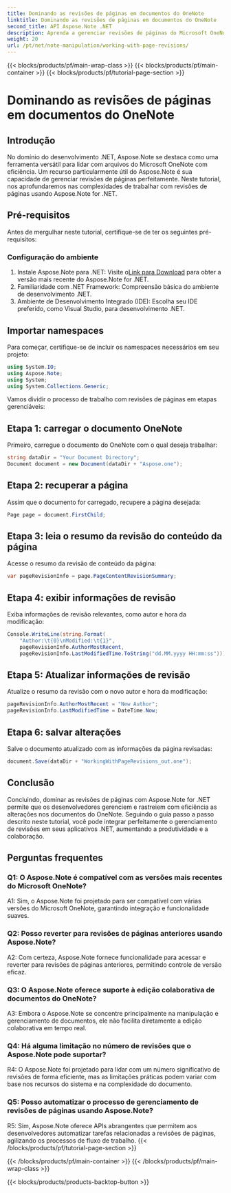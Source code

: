 ```yaml
---
title: Dominando as revisões de páginas em documentos do OneNote
linktitle: Dominando as revisões de páginas em documentos do OneNote
second_title: API Aspose.Note .NET
description: Aprenda a gerenciar revisões de páginas do Microsoft OneNote com Aspose.Note. Guia passo a passo para integração perfeita e controle de versão em seus aplicativos .NET.
weight: 20
url: /pt/net/note-manipulation/working-with-page-revisions/
---
```


{{< blocks/products/pf/main-wrap-class >}}
{{< blocks/products/pf/main-container >}}
{{< blocks/products/pf/tutorial-page-section >}}

# Dominando as revisões de páginas em documentos do OneNote

## Introdução

No domínio do desenvolvimento .NET, Aspose.Note se destaca como uma ferramenta versátil para lidar com arquivos do Microsoft OneNote com eficiência. Um recurso particularmente útil do Aspose.Note é sua capacidade de gerenciar revisões de páginas perfeitamente. Neste tutorial, nos aprofundaremos nas complexidades de trabalhar com revisões de páginas usando Aspose.Note for .NET.

## Pré-requisitos

Antes de mergulhar neste tutorial, certifique-se de ter os seguintes pré-requisitos:

### Configuração do ambiente

1.  Instale Aspose.Note para .NET: Visite o[Link para Download](https://releases.aspose.com/note/net/) para obter a versão mais recente do Aspose.Note for .NET.
2. Familiaridade com .NET Framework: Compreensão básica do ambiente de desenvolvimento .NET.
3. Ambiente de Desenvolvimento Integrado (IDE): Escolha seu IDE preferido, como Visual Studio, para desenvolvimento .NET.

## Importar namespaces

Para começar, certifique-se de incluir os namespaces necessários em seu projeto:

```csharp
using System.IO;
using Aspose.Note;
using System;
using System.Collections.Generic;
```

Vamos dividir o processo de trabalho com revisões de páginas em etapas gerenciáveis:

## Etapa 1: carregar o documento OneNote

Primeiro, carregue o documento do OneNote com o qual deseja trabalhar:

```csharp
string dataDir = "Your Document Directory";
Document document = new Document(dataDir + "Aspose.one");
```

## Etapa 2: recuperar a página

Assim que o documento for carregado, recupere a página desejada:

```csharp
Page page = document.FirstChild;
```

## Etapa 3: leia o resumo da revisão do conteúdo da página

Acesse o resumo da revisão de conteúdo da página:

```csharp
var pageRevisionInfo = page.PageContentRevisionSummary;
```

## Etapa 4: exibir informações de revisão

Exiba informações de revisão relevantes, como autor e hora da modificação:

```csharp
Console.WriteLine(string.Format(
    "Author:\t{0}\nModified:\t{1}",
    pageRevisionInfo.AuthorMostRecent,
    pageRevisionInfo.LastModifiedTime.ToString("dd.MM.yyyy HH:mm:ss")));
```

## Etapa 5: Atualizar informações de revisão

Atualize o resumo da revisão com o novo autor e hora da modificação:

```csharp
pageRevisionInfo.AuthorMostRecent = "New Author";
pageRevisionInfo.LastModifiedTime = DateTime.Now;
```

## Etapa 6: salvar alterações

Salve o documento atualizado com as informações da página revisadas:

```csharp
document.Save(dataDir + "WorkingWithPageRevisions_out.one");
```

## Conclusão

Concluindo, dominar as revisões de páginas com Aspose.Note for .NET permite que os desenvolvedores gerenciem e rastreiem com eficiência as alterações nos documentos do OneNote. Seguindo o guia passo a passo descrito neste tutorial, você pode integrar perfeitamente o gerenciamento de revisões em seus aplicativos .NET, aumentando a produtividade e a colaboração.

## Perguntas frequentes

### Q1: O Aspose.Note é compatível com as versões mais recentes do Microsoft OneNote?

A1: Sim, o Aspose.Note foi projetado para ser compatível com várias versões do Microsoft OneNote, garantindo integração e funcionalidade suaves.

### Q2: Posso reverter para revisões de páginas anteriores usando Aspose.Note?

A2: Com certeza, Aspose.Note fornece funcionalidade para acessar e reverter para revisões de páginas anteriores, permitindo controle de versão eficaz.

### Q3: O Aspose.Note oferece suporte à edição colaborativa de documentos do OneNote?

A3: Embora o Aspose.Note se concentre principalmente na manipulação e gerenciamento de documentos, ele não facilita diretamente a edição colaborativa em tempo real.

### Q4: Há alguma limitação no número de revisões que o Aspose.Note pode suportar?

R4: O Aspose.Note foi projetado para lidar com um número significativo de revisões de forma eficiente, mas as limitações práticas podem variar com base nos recursos do sistema e na complexidade do documento.

### Q5: Posso automatizar o processo de gerenciamento de revisões de páginas usando Aspose.Note?

R5: Sim, Aspose.Note oferece APIs abrangentes que permitem aos desenvolvedores automatizar tarefas relacionadas a revisões de páginas, agilizando os processos de fluxo de trabalho.
{{< /blocks/products/pf/tutorial-page-section >}}

{{< /blocks/products/pf/main-container >}}
{{< /blocks/products/pf/main-wrap-class >}}

{{< blocks/products/products-backtop-button >}}
